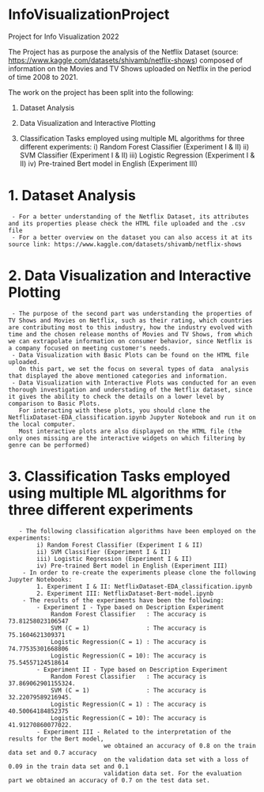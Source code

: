 # InfoVisualizationProject
Project for Info Visualization 2022

The Project has as purpose the analysis of the Netflix Dataset (source: https://www.kaggle.com/datasets/shivamb/netflix-shows) composed of information on the Movies and TV Shows uploaded on Netflix in the period of time 2008 to 2021. 

The work on the project has been split into the following:
  1. Dataset Analysis
       
  2. Data Visualization and Interactive Plotting
  
  3. Classification Tasks employed using multiple ML algorithms for three different experiments:
                    i) Random Forest Classifier (Experiment I & II)
                    ii) SVM Classifier (Experiment I & II)
                    iii) Logistic Regression (Experiment I & II)
                    iv) Pre-trained Bert model in English (Experiment III)

# 1. Dataset Analysis
     - For a better understanding of the Netflix Dataset, its attributes and its properties please check the HTML file uploaded and the .csv file
     - For a better overview on the dataset you can also access it at its source link: https://www.kaggle.com/datasets/shivamb/netflix-shows
     
# 2. Data Visualization and Interactive Plotting
     - The purpose of the second part was understanding the properties of TV Shows and Movies on Netflix, such as their rating, which countries are contributing most to this industry, how the industry evolved with time and the chosen release months of Movies and TV Shows, from which we can extrapolate information on consumer behavior, since Netflix is a company focused on meeting customer's needs.
     - Data Visualization with Basic Plots can be found on the HTML file uploaded. 
       On this part, we set the focus on several types of data  analysis that displayed the above mentioned categories and information.
     - Data Visualization with Interactive Plots was conducted for an even thorough investigation and understading of the Netflix dataset, since it gives the ability to check the details on a lower level by comparison to Basic Plots. 
       For interacting with these plots, you should clone the NetflixDataset-EDA_classification.ipynb Jupyter Notebook and run it on the local computer. 
       Most interactive plots are also displayed on the HTML file (the only ones missing are the interactive widgets on which filtering by genre can be performed)
     
  # 3. Classification Tasks employed using multiple ML algorithms for three different experiments
       - The following classification algorithms have been employed on the experiments:
            i) Random Forest Classifier (Experiment I & II)
            ii) SVM Classifier (Experiment I & II)
            iii) Logistic Regression (Experiment I & II)
            iv) Pre-trained Bert model in English (Experiment III)
        - In order to re-create the experiments please clone the following Jupyter Notebooks:
            1. Experiment I & II: NetflixDataset-EDA_classification.ipynb
            2. Experiment III: NetflixDataset-Bert-model.ipynb
        - The results of the experiments have been the following:
            - Experiment I - Type based on Description Experiment
                Random Forest Classifier   : The accuracy is 73.81258023106547
                SVM (C = 1)                : The accuracy is 75.1604621309371
                Logistic Regression(C = 1) : The accuracy is 74.77535301668806
                Logistic Regression(C = 10): The accuracy is 75.54557124518614
            - Experiment II - Type based on Description Experiment
                Random Forest Classifier   : The accuracy is 37.869062901155324.
                SVM (C = 1)                : The accuracy is 32.22079589216945.
                Logistic Regression(C = 1) : The accuracy is 40.50064184852375
                Logistic Regression(C = 10): The accuracy is 41.91270860077022.
            - Experiment III - Related to the interpretation of the results for the Bert model, 
                               we obtained an accuracy of 0.8 on the train data set and 0.7 accuracy 
                               on the validation data set with a loss of 0.09 in the train data set and 0.1  
                               validation data set. For the evaluation part we obtained an accuracy of 0.7 on the test data set. 
     
     
